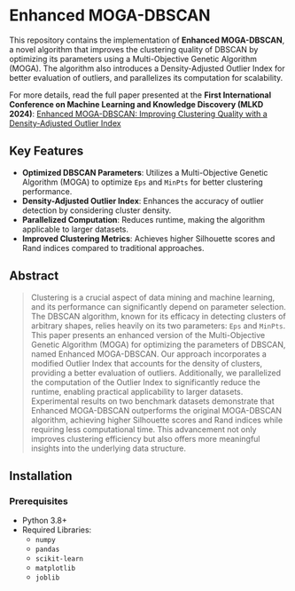 # Enhanced MOGA-DBSCAN

This repository contains the implementation of **Enhanced MOGA-DBSCAN**, a novel algorithm that improves the clustering quality of DBSCAN by optimizing its parameters using a Multi-Objective Genetic Algorithm (MOGA). The algorithm also introduces a Density-Adjusted Outlier Index for better evaluation of outliers, and parallelizes its computation for scalability.

For more details, read the full paper presented at the **First International Conference on Machine Learning and Knowledge Discovery (MLKD 2024)**:
[Enhanced MOGA-DBSCAN: Improving Clustering Quality with a Density-Adjusted Outlier Index]((https://mlkd.aut.ac.ir/proceedings/2024/paper/3B.6.pdf))

## Key Features

- **Optimized DBSCAN Parameters**: Utilizes a Multi-Objective Genetic Algorithm (MOGA) to optimize `Eps` and `MinPts` for better clustering performance.
- **Density-Adjusted Outlier Index**: Enhances the accuracy of outlier detection by considering cluster density.
- **Parallelized Computation**: Reduces runtime, making the algorithm applicable to larger datasets.
- **Improved Clustering Metrics**: Achieves higher Silhouette scores and Rand indices compared to traditional approaches.

## Abstract

> Clustering is a crucial aspect of data mining and machine learning, and its performance can significantly depend on parameter selection. The DBSCAN algorithm, known for its efficacy in detecting clusters of arbitrary shapes, relies heavily on its two parameters: `Eps` and `MinPts`. This paper presents an enhanced version of the Multi-Objective Genetic Algorithm (MOGA) for optimizing the parameters of DBSCAN, named Enhanced MOGA-DBSCAN. Our approach incorporates a modified Outlier Index that accounts for the density of clusters, providing a better evaluation of outliers. Additionally, we parallelized the computation of the Outlier Index to significantly reduce the runtime, enabling practical applicability to larger datasets. Experimental results on two benchmark datasets demonstrate that Enhanced MOGA-DBSCAN outperforms the original MOGA-DBSCAN algorithm, achieving higher Silhouette scores and Rand indices while requiring less computational time. This advancement not only improves clustering efficiency but also offers more meaningful insights into the underlying data structure.

## Installation

### Prerequisites

- Python 3.8+
- Required Libraries:
  - `numpy`
  - `pandas`
  - `scikit-learn`
  - `matplotlib`
  - `joblib`



